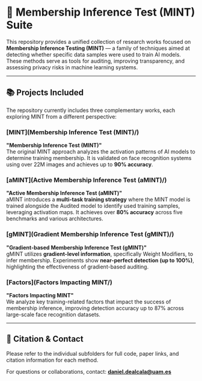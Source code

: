 # 🧠 Membership Inference Test (MINT) Suite

This repository provides a unified collection of research works focused on **Membership Inference Testing (MINT)** — a family of techniques aimed at detecting whether specific data samples were used to train AI models. These methods serve as tools for auditing, improving transparency, and assessing privacy risks in machine learning systems.

---

## 📚 Projects Included

The repository currently includes three complementary works, each exploring MINT from a different perspective:

### [MINT](Membership Inference Test (MINT)/)
**"Membership Inference Test (MINT)"**  
The original MINT approach analyzes the activation patterns of AI models to determine training membership. It is validated on face recognition systems using over 22M images and achieves up to **90% accuracy**.

### [aMINT](Active Membership Inference Test (aMINT)/)
**"Active Membership Inference Test (aMINT)"**  
aMINT introduces a **multi-task training strategy** where the MINT model is trained alongside the Audited model to identify used training samples, leveraging activation maps. It achieves over **80% accuracy** across five benchmarks and various architectures.

### [gMINT](Gradient Membership Inference Test (gMINT)/)
**"Gradient-based Membership Inference Test (gMINT)"**  
gMINT utilizes **gradient-level information**, specifically Weight Modifiers, to infer membership. Experiments show **near-perfect detection (up to 100%)**, highlighting the effectiveness of gradient-based auditing.

### [Factors](Factors Impacting MINT/)
**"Factors Impacting MINT"**  
We analyze key training-related factors that impact the success of membership inference, improving detection accuracy up to 87% across large-scale face recognition datasets.

---

## 📌 Citation & Contact

Please refer to the individual subfolders for full code, paper links, and citation information for each method.

For questions or collaborations, contact: **daniel.dealcala@uam.es**




